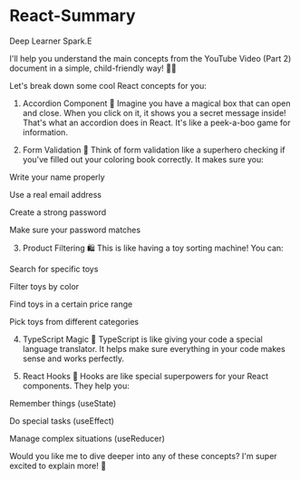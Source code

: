 # React-Summary

Deep Learner Spark.E

I'll help you understand the main concepts from the YouTube Video (Part 2) document in a simple, child-friendly way! 🚀✨

Let's break down some cool React concepts for you:

1. Accordion Component 🎈
Imagine you have a magical box that can open and close. When you click on it, it shows you a secret message inside! That's what an accordion does in React. It's like a peek-a-boo game for information.

2. Form Validation 🧩
Think of form validation like a superhero checking if you've filled out your coloring book correctly. It makes sure you:


Write your name properly

Use a real email address

Create a strong password

Make sure your password matches

3. Product Filtering 🛍️
This is like having a toy sorting machine! You can:


Search for specific toys

Filter toys by color

Find toys in a certain price range

Pick toys from different categories

4. TypeScript Magic 🔮
TypeScript is like giving your code a special language translator. It helps make sure everything in your code makes sense and works perfectly.

5. React Hooks 🎣
Hooks are like special superpowers for your React components. They help you:


Remember things (useState)

Do special tasks (useEffect)

Manage complex situations (useReducer)

Would you like me to dive deeper into any of these concepts? I'm super excited to explain more! 🤩
